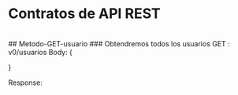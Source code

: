 # Contratos de API REST

<br>
## Metodo-GET-usuario
### Obtendremos todos los usuarios
GET : v0/usuarios
Body:
{

}

Response: 
